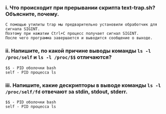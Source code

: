 ### i. Что происходит при прерывании скрипта text-trap.sh? Объясните, почему.
```
С помощью утилиты trap мы предварительно установили обработчик для сигнала SIGINT. 
Поэтому при нажатии Ctrl+C процесс получает сигнал SIGINT.
После чего прогрaмма завершается и выводится сообщение о выходе.
```
### ii. Напишите, по какой причине выводы команды `ls -l /proc/self` и `ls -l /proc/$$` отличаются? 
```
$$ - PID оболочки bash
self - PID процесса ls
```
### iii. Напишите, какие дескрипторы в выводе команды `ls -l /proc/self/fd` отвечают за stdin, stdout, stderr.
```
$$ - PID оболочки bash
self - PID процесса ls
```
